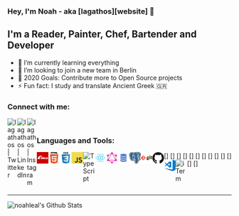 ### Hey, I'm Noah - aka [lagathos][website] 👋

## I'm a Reader, Painter, Chef, Bartender and Developer
- 🌱 I’m currently learning everything
- 👯 I’m looking to join a new team in Berlin
- 🥅 2020 Goals: Contribute more to Open Source projects
- ⚡ Fun fact: I study and translate Ancient Greek 🇬🇷

### Connect with me:

[<img align="left" alt="lagathos | Twitter" width="22px" src="https://cdn.jsdelivr.net/npm/simple-icons@v3/icons/twitter.svg" />][twitter]
[<img align="left" alt="lagathos | LinkedIn" width="22px" src="https://cdn.jsdelivr.net/npm/simple-icons@v3/icons/linkedin.svg" />][linkedin]
[<img align="left" alt="lagathos | Instagram" width="22px" src="https://cdn.jsdelivr.net/npm/simple-icons@v3/icons/lastfm.svg" />][lastfm]

<br />

### Languages and Tools:

[<img align="left" alt="Ruby on Rails" width="26px" src="https://raw.githubusercontent.com/github/explore/e94815998e4e0713912fed477a1f346ec04c3da2/topics/rails/rails.png" />]
[<img align="left" alt="HTML5" width="26px" src="https://raw.githubusercontent.com/github/explore/80688e429a7d4ef2fca1e82350fe8e3517d3494d/topics/html/html.png" />]
[<img align="left" alt="CSS3" width="26px" src="https://raw.githubusercontent.com/github/explore/80688e429a7d4ef2fca1e82350fe8e3517d3494d/topics/css/css.png" />]
[<img align="left" alt="JavaScript" width="26px" src="https://raw.githubusercontent.com/github/explore/80688e429a7d4ef2fca1e82350fe8e3517d3494d/topics/javascript/javascript.png" />]
[<img align="left" alt="TypeScript" width="26px" src="https://raw.githubusercontent.com/github/explore/80688e429a7d4ef2fca1e82350fe8e3517d3494d/topics/typecript/typescript.png" />]
[<img align="left" alt="React" width="26px" src="https://raw.githubusercontent.com/github/explore/80688e429a7d4ef2fca1e82350fe8e3517d3494d/topics/react/react.png" />]
[<img align="left" alt="GraphQL" width="26px" src="https://raw.githubusercontent.com/github/explore/80688e429a7d4ef2fca1e82350fe8e3517d3494d/topics/graphql/graphql.png" />]
[<img align="left" alt="SQL" width="26px" src="https://raw.githubusercontent.com/github/explore/80688e429a7d4ef2fca1e82350fe8e3517d3494d/topics/sql/sql.png" />]
[<img align="left" alt="PostgreSQL" width="26px" src="https://raw.githubusercontent.com/github/explore/80688e429a7d4ef2fca1e82350fe8e3517d3494d/topics/postgresql/postgresql.png" />]
[<img align="left" alt="Git" width="26px" src="https://raw.githubusercontent.com/github/explore/80688e429a7d4ef2fca1e82350fe8e3517d3494d/topics/git/git.png" />]
[<img align="left" alt="GitHub" width="26px" src="https://raw.githubusercontent.com/github/explore/78df643247d429f6cc873026c0622819ad797942/topics/github/github.png" />]
[<img align="left" alt="Visual Studio Code" width="26px" src="https://raw.githubusercontent.com/github/explore/80688e429a7d4ef2fca1e82350fe8e3517d3494d/topics/visual-studio-code/visual-studio-code.png" />]
[<img align="left" alt="iTerm" width="26px" src="https://raw.githubusercontent.com/github/explore/80688e429a7d4ef2fca1e82350fe8e3517d3494d/topics/iterm2/iterm2.png" />]

<br />
<br />

---

<img align="left" alt="noahleal's Github Stats" src="https://github-readme-stats.codestackr.vercel.app/api?username=noahleal&show_icons=true&hide_border=true" />

[twitter]: https://twitter.com/lagathos
[linkedin]: https://linkedin.com/in/codeSTACKr
[lastfm]: https://www.last.fm/user/superblynoah